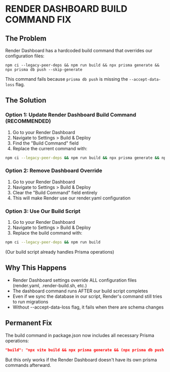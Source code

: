 # RENDER DASHBOARD BUILD COMMAND FIX

## The Problem
Render Dashboard has a hardcoded build command that overrides our configuration files:
```
npm ci --legacy-peer-deps && npm run build && npx prisma generate && npx prisma db push --skip-generate
```

This command fails because `prisma db push` is missing the `--accept-data-loss` flag.

## The Solution

### Option 1: Update Render Dashboard Build Command (RECOMMENDED)
1. Go to your Render Dashboard
2. Navigate to Settings > Build & Deploy
3. Find the "Build Command" field
4. Replace the current command with:
```bash
npm ci --legacy-peer-deps && npm run build && npx prisma generate && npx prisma db push --accept-data-loss --skip-generate
```

### Option 2: Remove Dashboard Override
1. Go to your Render Dashboard
2. Navigate to Settings > Build & Deploy
3. Clear the "Build Command" field entirely
4. This will make Render use our render.yaml configuration

### Option 3: Use Our Build Script
1. Go to your Render Dashboard
2. Navigate to Settings > Build & Deploy
3. Replace the build command with:
```bash
npm ci --legacy-peer-deps && npm run build
```
(Our build script already handles Prisma operations)

## Why This Happens
- Render Dashboard settings override ALL configuration files (render.yaml, .render-build.sh, etc.)
- The dashboard command runs AFTER our build script completes
- Even if we sync the database in our script, Render's command still tries to run migrations
- Without --accept-data-loss flag, it fails when there are schema changes

## Permanent Fix
The build command in package.json now includes all necessary Prisma operations:
```json
"build": "npx vite build && npx prisma generate && (npx prisma db push --accept-data-loss --skip-generate || echo 'DB sync done')"
```

But this only works if the Render Dashboard doesn't have its own prisma commands afterward.